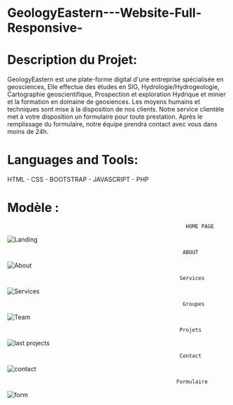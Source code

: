 # GeologyEastern---Website-Full-Responsive-

# Description du Projet:

  GeologyEastern est une plate-forme digital d'une entreprise spécialisée en geosciences, Elle effectue des études en SIG, Hydrologie/Hydrogeologie, Cartographie geoscientifique, Prospection et exploration Hydrique et minier et la formation en domaine de geosiences. Les moyens humains et techniques sont mise à la disposition de nos clients. Notre service clientèle met à votre disposition un formulaire pour toute prestation. Après le remplissage du formulaire, notre équipe prendra contact avec vous dans moins de 24h.
  
  # Languages and Tools: 
  HTML - CSS - BOOTSTRAP - JAVASCRIPT - PHP 
  
  # Modèle :
  
                                                             HOME PAGE 
  
 ![Landing](https://user-images.githubusercontent.com/50213237/174624599-b101b912-7efb-4aa5-8f58-228ba2cc9658.jpg)
                                                              
                                                              
                                                              
                                                            ABOUT  
                                                            
 ![About](https://user-images.githubusercontent.com/50213237/174624707-33aa6bd3-0849-41d3-9824-cb21de575ff0.jpg)



                                                           Services
                                                           
  ![Services](https://user-images.githubusercontent.com/50213237/174625036-2b1058bc-f85c-4a7d-9cd4-6091a85aca2a.jpg)


                                 
                                                            Groupes 
                                                            
  ![Team](https://user-images.githubusercontent.com/50213237/174625156-d27db47d-f659-4db5-864c-dd18500347ef.jpg)
  
  
  
  
  
  
  
                                                           Projets
                                                           
  
  ![last projects ](https://user-images.githubusercontent.com/50213237/174625260-58b3edbf-340e-4c83-b06f-395c56d540f3.jpg)

  
                                                           Contact
                                             
  
  ![contact ](https://user-images.githubusercontent.com/50213237/174625358-19b8ccc3-b9c0-4722-8c0f-8707a3aae068.jpg)

   
                                                      
                                                          Formulaire
 
  
![form](https://user-images.githubusercontent.com/50213237/174625553-eaa21c92-2863-482d-a906-122263905086.jpg)

                                                            
